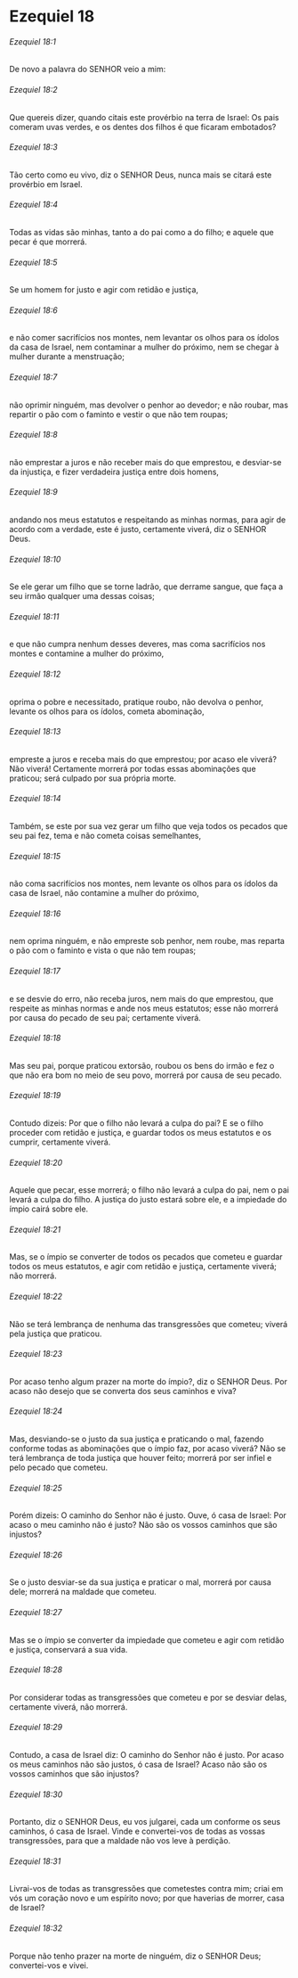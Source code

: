 # Ezequiel 18

###### Ezequiel 18:1

De novo a palavra do SENHOR veio a mim:

###### Ezequiel 18:2

Que quereis dizer, quando citais este provérbio na terra de Israel: Os pais comeram uvas verdes, e os dentes dos filhos é que ficaram embotados?

###### Ezequiel 18:3

Tão certo como eu vivo, diz o SENHOR Deus, nunca mais se citará este provérbio em Israel.

###### Ezequiel 18:4

Todas as vidas são minhas, tanto a do pai como a do filho; e aquele que pecar é que morrerá.

###### Ezequiel 18:5

Se um homem for justo e agir com retidão e justiça,

###### Ezequiel 18:6

e não comer sacrifícios nos montes, nem levantar os olhos para os ídolos da casa de Israel, nem contaminar a mulher do próximo, nem se chegar à mulher durante a menstruação;

###### Ezequiel 18:7

não oprimir ninguém, mas devolver o penhor ao devedor; e não roubar, mas repartir o pão com o faminto e vestir o que não tem roupas;

###### Ezequiel 18:8

não emprestar a juros e não receber mais do que emprestou, e desviar-se da injustiça, e fizer verdadeira justiça entre dois homens,

###### Ezequiel 18:9

andando nos meus estatutos e respeitando as minhas normas, para agir de acordo com a verdade, este é justo, certamente viverá, diz o SENHOR Deus.

###### Ezequiel 18:10

Se ele gerar um filho que se torne ladrão, que derrame sangue, que faça a seu irmão qualquer uma dessas coisas;

###### Ezequiel 18:11

e que não cumpra nenhum desses deveres, mas coma sacrifícios nos montes e contamine a mulher do próximo,

###### Ezequiel 18:12

oprima o pobre e necessitado, pratique roubo, não devolva o penhor, levante os olhos para os ídolos, cometa abominação,

###### Ezequiel 18:13

empreste a juros e receba mais do que emprestou; por acaso ele viverá? Não viverá! Certamente morrerá por todas essas abominações que praticou; será culpado por sua própria morte.

###### Ezequiel 18:14

Também, se este por sua vez gerar um filho que veja todos os pecados que seu pai fez, tema e não cometa coisas semelhantes,

###### Ezequiel 18:15

não coma sacrifícios nos montes, nem levante os olhos para os ídolos da casa de Israel, não contamine a mulher do próximo,

###### Ezequiel 18:16

nem oprima ninguém, e não empreste sob penhor, nem roube, mas reparta o pão com o faminto e vista o que não tem roupas;

###### Ezequiel 18:17

e se desvie do erro, não receba juros, nem mais do que emprestou, que respeite as minhas normas e ande nos meus estatutos; esse não morrerá por causa do pecado de seu pai; certamente viverá.

###### Ezequiel 18:18

Mas seu pai, porque praticou extorsão, roubou os bens do irmão e fez o que não era bom no meio de seu povo, morrerá por causa de seu pecado.

###### Ezequiel 18:19

Contudo dizeis: Por que o filho não levará a culpa do pai? E se o filho proceder com retidão e justiça, e guardar todos os meus estatutos e os cumprir, certamente viverá.

###### Ezequiel 18:20

Aquele que pecar, esse morrerá; o filho não levará a culpa do pai, nem o pai levará a culpa do filho. A justiça do justo estará sobre ele, e a impiedade do ímpio cairá sobre ele.

###### Ezequiel 18:21

Mas, se o ímpio se converter de todos os pecados que cometeu e guardar todos os meus estatutos, e agir com retidão e justiça, certamente viverá; não morrerá.

###### Ezequiel 18:22

Não se terá lembrança de nenhuma das transgressões que cometeu; viverá pela justiça que praticou.

###### Ezequiel 18:23

Por acaso tenho algum prazer na morte do ímpio?, diz o SENHOR Deus. Por acaso não desejo que se converta dos seus caminhos e viva?

###### Ezequiel 18:24

Mas, desviando-se o justo da sua justiça e praticando o mal, fazendo conforme todas as abominações que o ímpio faz, por acaso viverá? Não se terá lembrança de toda justiça que houver feito; morrerá por ser infiel e pelo pecado que cometeu.

###### Ezequiel 18:25

Porém dizeis: O caminho do Senhor não é justo. Ouve, ó casa de Israel: Por acaso o meu caminho não é justo? Não são os vossos caminhos que são injustos?

###### Ezequiel 18:26

Se o justo desviar-se da sua justiça e praticar o mal, morrerá por causa dele; morrerá na maldade que cometeu.

###### Ezequiel 18:27

Mas se o ímpio se converter da impiedade que cometeu e agir com retidão e justiça, conservará a sua vida.

###### Ezequiel 18:28

Por considerar todas as transgressões que cometeu e por se desviar delas, certamente viverá, não morrerá.

###### Ezequiel 18:29

Contudo, a casa de Israel diz: O caminho do Senhor não é justo. Por acaso os meus caminhos não são justos, ó casa de Israel? Acaso não são os vossos caminhos que são injustos?

###### Ezequiel 18:30

Portanto, diz o SENHOR Deus, eu vos julgarei, cada um conforme os seus caminhos, ó casa de Israel. Vinde e convertei-vos de todas as vossas transgressões, para que a maldade não vos leve à perdição.

###### Ezequiel 18:31

Livrai-vos de todas as transgressões que cometestes contra mim; criai em vós um coração novo e um espírito novo; por que haverias de morrer, casa de Israel?

###### Ezequiel 18:32

Porque não tenho prazer na morte de ninguém, diz o SENHOR Deus; convertei-vos e vivei.

